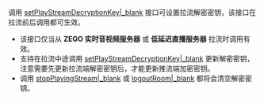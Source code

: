 调用 [setPlayStreamDecryptionKey\|_blank](@setPlayStreamDecryptionKey) 接口可设置拉流解密密钥，该接口在拉流前后调用都可生效。

<div class="mk-warning">

- 该接口仅当从 **ZEGO 实时音视频服务器** 或 **低延迟直播服务器** 拉流时调用有效。
- 支持在拉流中途调用 [setPlayStreamDecryptionKey\|_blank](@setPlayStreamDecryptionKey) 更新解密密钥，注意需要先更新拉流端解密密钥后，才能更新推流端加密密钥。
- 调用 [stopPlayingStream\|_blank](@stopPlayingStream) 或 [logoutRoom\|_blank](@logoutRoom) 都将会清空解密密钥。

</div>





